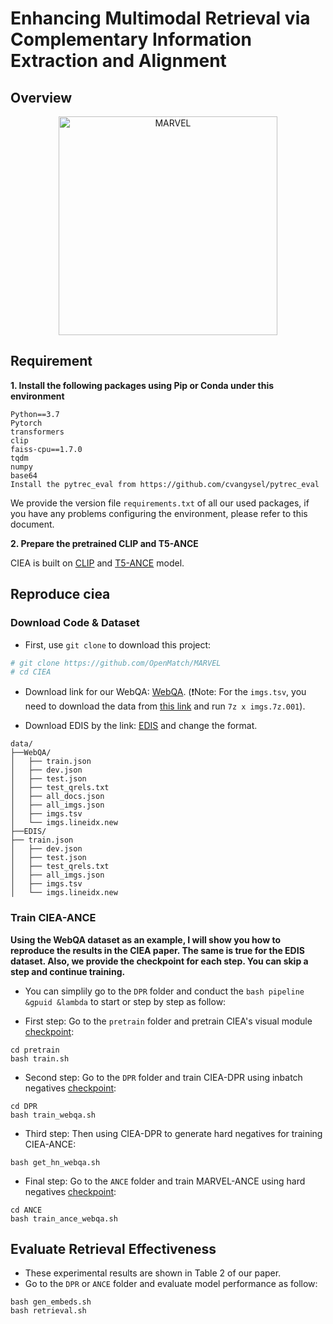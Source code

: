 #  Enhancing Multimodal Retrieval via Complementary Information Extraction and Alignment

## Overview
<p align="center">
  <img align="middle" src="image/marvel.gif" height="350" alt="MARVEL"/>
</p>

## Requirement
**1. Install the following packages using Pip or Conda under this environment**

```
Python==3.7
Pytorch
transformers
clip
faiss-cpu==1.7.0
tqdm
numpy
base64
Install the pytrec_eval from https://github.com/cvangysel/pytrec_eval
```
We provide the version file `requirements.txt` of all our used packages, if you have any problems configuring the environment, please refer to this document.

**2. Prepare the pretrained CLIP and T5-ANCE**

CIEA is built on [CLIP](https://huggingface.co/openai/clip-vit-base-patch32) and [T5-ANCE](https://huggingface.co/OpenMatch/t5-ance) model.

## Reproduce ciea
### Download Code & Dataset
* First, use `git clone` to download this project:
```bash
# git clone https://github.com/OpenMatch/MARVEL
# cd CIEA
```
* Download link for our WebQA: [WebQA](https://thunlp.oss-cn-qingdao.aliyuncs.com/UniVLDR/data.zip). (❗️Note: For the ```imgs.tsv```, you need to download the data from [this link](https://drive.google.com/drive/folders/1ApfD-RzvJ79b-sLeBx1OaiPNUYauZdAZ?usp=sharing) and run ```7z x imgs.7z.001```).

* Download EDIS by the link: [EDIS](https://github.com/emerisly/EDIS/tree/master) and change the format. 
```
data/
├──WebQA/
│   ├── train.json
│   ├── dev.json
│   ├── test.json
│   ├── test_qrels.txt
│   ├── all_docs.json
│   ├── all_imgs.json
│   ├── imgs.tsv
│   └── imgs.lineidx.new
├──EDIS/
├── train.json
│   ├── dev.json
│   ├── test.json
│   ├── test_qrels.txt
│   ├── all_imgs.json
│   ├── imgs.tsv
│   └── imgs.lineidx.new

```
### Train CIEA-ANCE
**Using the WebQA dataset as an example, I will show you how to reproduce the results in the CIEA paper. The same is true for the EDIS dataset. Also, we provide the checkpoint for each step. You can skip a step and continue training.**

* You can simplily go to the ``DPR`` folder and conduct the ``bash pipeline &gpuid &lambda`` to start or step by step as follow:

* First step: Go to the ``pretrain`` folder and pretrain CIEA's visual module [checkpoint](https://huggingface.co/OpenMatch/marvel-pretrain):
```
cd pretrain
bash train.sh
```
* Second step: Go to the ``DPR`` folder and train CIEA-DPR using inbatch negatives [checkpoint](https://huggingface.co/OpenMatch/marvel-dpr-webqa):
```
cd DPR
bash train_webqa.sh
```
* Third step: Then using CIEA-DPR to generate hard negatives for training CIEA-ANCE: 
```
bash get_hn_webqa.sh
```
* Final step: Go to the ``ANCE`` folder and train MARVEL-ANCE using hard negatives [checkpoint](https://huggingface.co/OpenMatch/marvel-ance-webqa): 
```
cd ANCE
bash train_ance_webqa.sh
```

## Evaluate Retrieval Effectiveness
* These experimental results are shown in Table 2 of our paper.
* Go to the ``DPR`` or ``ANCE`` folder and evaluate model performance as follow:
```
bash gen_embeds.sh
bash retrieval.sh
```




